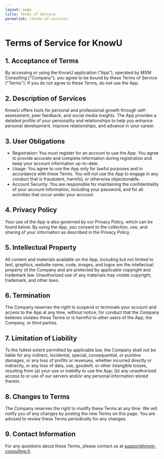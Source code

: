 ```yaml
---
layout: page
title: Terms of Service
permalink: /terms-of-service/
---
```


# Terms of Service for KnowU

## 1. Acceptance of Terms
By accessing or using the KnowU application ("App"), operated by MXM Consulting ("Company"), you agree to be bound by these Terms of Service ("Terms"). If you do not agree to these Terms, do not use the App.

## 2. Description of Services
KnowU offers tools for personal and professional growth through self-assessment, peer feedback, and social media insights. The App provides a detailed profile of your personality and relationships to help you enhance personal development, improve relationships, and advance in your career.

## 3. User Obligations
* Registration: You must register for an account to use the App. You agree to provide accurate and complete information during registration and keep your account information up-to-date.
* Usage: You agree to use the App only for lawful purposes and in accordance with these Terms. You will not use the App to engage in any conduct that is fraudulent, harmful, or otherwise objectionable.
* Account Security: You are responsible for maintaining the confidentiality of your account information, including your password, and for all activities that occur under your account.

## 4. Privacy Policy
Your use of the App is also governed by our Privacy Policy, which can be found below. By using the App, you consent to the collection, use, and sharing of your information as described in the Privacy Policy.

## 5. Intellectual Property
All content and materials available on the App, including but not limited to text, graphics, website name, code, images, and logos are the intellectual property of the Company and are protected by applicable copyright and trademark law. Unauthorized use of any materials may violate copyright, trademark, and other laws.

## 6. Termination
The Company reserves the right to suspend or terminate your account and access to the App at any time, without notice, for conduct that the Company believes violates these Terms or is harmful to other users of the App, the Company, or third parties.

## 7. Limitation of Liability
To the fullest extent permitted by applicable law, the Company shall not be liable for any indirect, incidental, special, consequential, or punitive damages, or any loss of profits or revenues, whether incurred directly or indirectly, or any loss of data, use, goodwill, or other intangible losses, resulting from (a) your use or inability to use the App; (b) any unauthorized access to or use of our servers and/or any personal information stored therein.

## 8. Changes to Terms
The Company reserves the right to modify these Terms at any time. We will notify you of any changes by posting the new Terms on this page. You are advised to review these Terms periodically for any changes.

## 9. Contact Information
For any questions about these Terms, please contact us at support@mxm-consulting.fi.